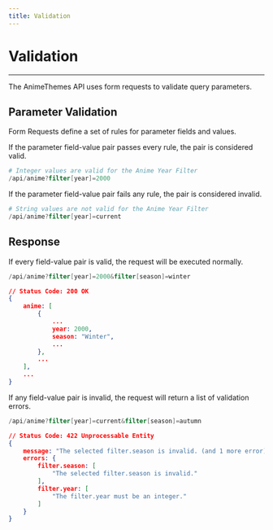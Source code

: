 ```yaml
---
title: Validation
---
```


# Validation

---

The AnimeThemes API uses form requests to validate query parameters.

## Parameter Validation

Form Requests define a set of rules for parameter fields and values.

If the parameter field-value pair passes every rule, the pair is considered valid.

```powershell
# Integer values are valid for the Anime Year Filter
/api/anime?filter[year]=2000
```

If the parameter field-value pair fails any rule, the pair is considered invalid.

```powershell
# String values are not valid for the Anime Year Filter
/api/anime?filter[year]=current
```

## Response

If every field-value pair is valid, the request will be executed normally.

```powershell
/api/anime?filter[year]=2000&filter[season]=winter
```

```json
// Status Code: 200 OK
{
    anime: [
        {
            ...
            year: 2000,
            season: "Winter",
            ...
        },
        ...
    ],
    ...
}
```

If any field-value pair is invalid, the request will return a list of validation errors.

```powershell
/api/anime?filter[year]=current&filter[season]=autumn
```

```json
// Status Code: 422 Unprocessable Entity
{
	message: "The selected filter.season is invalid. (and 1 more error)",
	errors: {
		filter.season: [
			"The selected filter.season is invalid."
		],
		filter.year: [
			"The filter.year must be an integer."
		]
	}
}
```